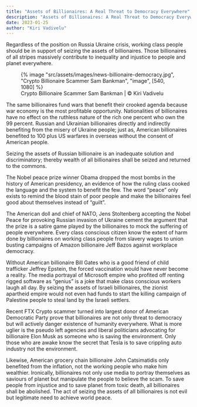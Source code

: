 ```yaml
---
title: "Assets of Billionaires: A Real Threat to Democracy Everywhere"
description: "Assets of Billionaires: A Real Threat to Democracy Everywhere"
date: 2023-01-25
author: "Kiri Vadivelu"
---
```


Regardless of the position on Russia Ukraine crisis, working class people should be in support of seizing the assets of billionaires. Those billionaires of all stripes massively contribute to inequality and injustice to people and planet everywhere.

<!-- excerpt -->

<figure>
{% image "src/assets/images/news-billionaire-democracy.jpg", "Crypto Billionaire Scammer Sam Bankman", "image", [540, 1080] %}
<figcaption>Crypto Billionaire Scammer Sam Bankman | © Kiri Vadivelu</figcaption>
</figure>

The same billionaires fund wars that benefit their crooked agenda because war economy is the most profitable opportunity. Nationalities of billionaires have no effect on the ruthless nature of the rich one percent who own the 99 percent. Russian and Ukrainian billionaires directly and indirectly benefiting from the misery of Ukraine people; just as, American billionaires benefited to 100 plus US warfares in overseas without the consent of American people.

Seizing the assets of Russian billionaire is an inadequate solution and discriminatory; thereby wealth of all billionaires shall be seized and returned to the commons.

The Nobel peace prize winner Obama dropped the most bombs in the history of American presidency, an evidence of how the ruling class cooked the language and the system to benefit the few. The word “peace” only exists to remind the blood stain of poor people and make the billionaires feel good about themselves instead of “guilt”.

The American doll and chief of NATO, Jens Stoltenberg accepting the Nobel Peace for provoking Russian invasion of Ukraine cement the argument that the prize is a satire game played by the billionaires to mock the suffering of people everywhere. Every class conscious citizen know the extent of harm done by billionaires on working class people from slavery wages to union busting campaigns of Amazon billionaire Jeff Bazos against workplace democracy.

Without American billionaire Bill Gates who is a good friend of child trafficker Jeffrey Epstein, the forced vaccination would have never become a reality. The media portrayal of Microsoft empire who profited off renting rigged software as “genius” is a joke that make class conscious workers laugh all day. By seizing the assets of Israeli billionaires, the zionist apartheid empire would not even had funds to start the killing campaign of Palestine people to steal land by the Israeli settlers.

Recent FTX Crypto scammer turned into largest donor of American Democratic Party prove that billionaires are not only threat to democracy but will actively danger existence of humanity everywhere. What is more uglier is the pseudo left agencies and liberal politicians advocating for billionaire Elon Musk as someone who is saving the environment. Only those who are awake know the secret that Tesla is to save crippling auto industry not the environment.

Likewise, American grocery chain billionaire John Catsimatidis only benefited from the inflation, not the working people who make him wealthier. Ironically, billionaires not only use media to portray themselves as saviours of planet but manipulate the people to believe the scam. To save people from injustice and to save planet from toxic death, all billionaires shall be abolished. The act of seizing the assets of all billionaires is not evil but legitimate need to achieve world peace.
